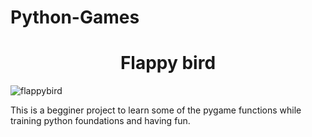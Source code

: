 # Python-Games
<H1 align="center">Flappy bird </H1>



![flappybird](https://github.com/Guilhermertp/Python-Games/assets/80826962/fcbf1f6b-345b-4e80-abf0-d0d187ffe5e3)



This is a begginer project to learn some
of the pygame functions while training python foundations
and having fun.
